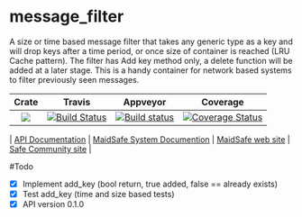 # message_filter 

A size or time based message filter that takes any generic type as a key and will drop keys after a time period, or once size of container is reached (LRU Cache pattern). The filter has Add key method only, a delete function will be added at a later stage. This is a handy container for network based systems to filter previously seen messages.

|Crate|Travis|Appveyor|Coverage|
|:------:|:-------:|:-------:|:-------:|
|[![](http://meritbadge.herokuapp.com/message_filter)](https://crates.io/crates/message_filter)|[![Build Status](https://travis-ci.org/maidsafe/message_filter.svg?branch=master)](https://travis-ci.org/maidsafe/message_filter)|[![Build status](https://ci.appveyor.com/api/projects/status/pxcwlrxufqaxqq0d?svg=true)](https://ci.appveyor.com/project/dirvine/message-filter-9q8x6)|[![Coverage Status](https://coveralls.io/repos/dirvine/message_filter/badge.svg)](https://coveralls.io/r/dirvine/message_filter)|

| [ API Documentation](http://maidsafe.github.io/message_filter/) | [MaidSafe System Documention](http://systemdocs.maidsafe.net/) | [MaidSafe web site](http://www.maidsafe.net) | [Safe Community site](https://forum.safenetwork.io) |

#Todo
- [x] Implement add_key  (bool return, true added, false == already exists)
- [x] Test add_key (time and size based tests)
- [x] API version 0.1.0
